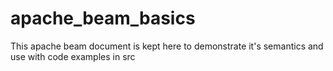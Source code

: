 # apache_beam_basics
This apache beam document is kept here to demonstrate it's semantics and use with code examples in src
